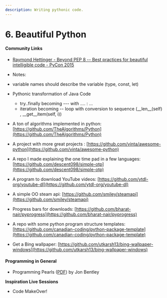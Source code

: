 ```yaml
---
description: Writing pythonic code.
---
```


# 6. Beautiful Python

#### Community Links

*  [Raymond Hettinger - Beyond PEP 8 -- Best practices for beautiful intelligible code - PyCon 2015](https://www.youtube.com/watch?v=wf-BqAjZb8M&list=PL6MIfgXkMENl3c2dn-0WSyDruxWnY6iso&index=5&t=0s)

  * Notes: 
  * variable names should describe the variable \(type, const, let\)
  * Pythonic transformation of Java Code
    * try..finally becoming --- with .... : ...
    * iteration becoming -- loop with conversion to sequence \(\_\_len\_\_\(self\) , \_\_get\_\_item\(self, i\)\)

* A ton of algorithms implemented in python: [https://github.com/TheAlgorithms/Python](https://github.com/TheAlgorithms/Python)
* A project with more great projects : [https://github.com/vinta/awesome-python](https://github.com/vinta/awesome-python)
* A repo I made explaining the one time pad in a few languages: [https://github.com/descent098/simple-otp](https://github.com/descent098/simple-otp)
* A program to download YouTube videos: [https://github.com/ytdl-org/youtube-dl](https://github.com/ytdl-org/youtube-dl)
* A simple OO steam api: [https://github.com/smiley/steamapi](https://github.com/smiley/steamapi)
* Progress bars for downloads: [https://github.com/bharat-nair/pyprogress](https://github.com/bharat-nair/pyprogress)
* A repo with some python program structure templates: [https://github.com/canadian-coding/python-package-template](https://github.com/canadian-coding/python-package-template)
* Get a Bing wallpaper: [https://github.com/utkarsh13/bing-wallpaper-windows](https://github.com/utkarsh13/bing-wallpaper-windows)

#### Programming in General

* Programming Pearls \([PDF](https://tfetimes.com/wp-content/uploads/2015/04/ProgrammingPearls2nd.pdf)\) by Jon Bentley

**Inspiration Live Sessions**

* Code MakeOver!


